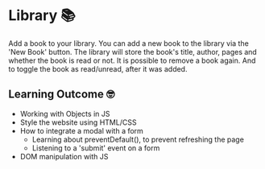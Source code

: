 # Library 📚

Add a book to your library. You can add a new book to the library via the 'New Book' button. The library will store the book's title, author, pages and whether the book is read or not. 
It is possible to remove a book again. And to toggle the book as read/unread, after it was added.

## Learning Outcome 🤓

- Working with Objects in JS
- Style the website using HTML/CSS
- How to integrate a modal with a form
  - Learning about preventDefault(), to prevent refreshing the page
  - Listening to a 'submit' event on a form
- DOM manipulation with JS